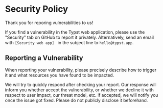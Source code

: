 # Security Policy

Thank you for reporing vulnerabilities to us!

If you find a vulnerability in the Typst web application, please use the "Security" tab on GitHub to report it privately.
Alternatively, send an email with `[Security web app] ` in the subject line to `hello@typst.app`.

## Reporting a Vulnerability

When reporting your vulnerability, please precisely describe how to trigger it and what resources you have found to be impacted.

We will try to quickly respond after checking your report. Our response will inform you whether accept the vulnerability, or whether we decline it with respect to user impact, our threat model, etc.
If accepted, we will notify you once the issue got fixed. Please do not publicly disclose it beforehand.
